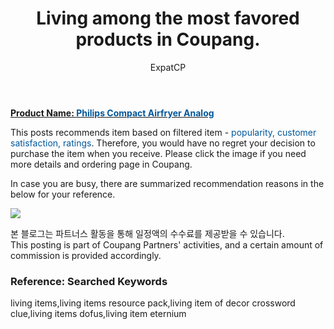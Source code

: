 ﻿---
layout: post
title:  "Living among the most favored products in Coupang."
author: ExpatCP
categories: [ Living ]
tags: [living items,living items resource pack,living item of decor crossword clue,living items dofus,living item eternium]
image: https://thumbnail6.coupangcdn.com/thumbnails/remote/492x492ex/image/retail/images/2020/10/12/19/3/49931639-644e-430e-881f-f27885ece31c.jpg 
---

<a href="https://link.coupang.com/a/lNvKa"><b>Product Name: <font color='#01579B'>Philips Compact Airfryer Analog</font></b></a>

This posts recommends item based on filtered item - <font color='#01579B'>popularity, customer satisfaction, ratings</font>.
Therefore, you would have no regret your decision to purchase the item when you receive.
Please click the image if you need more details and ordering page in Coupang. 

In case you are busy, there are summarized recommendation reasons in the below for your reference. 

<a href="https://link.coupang.com/a/lNvKa"><img src="https://thumbnail7.coupangcdn.com/thumbnails/remote/q89/image/retail/images/3980884527244063-00d66459-73ac-49e8-a279-c9f113439eb3.jpg"></a> 

본 블로그는 파트너스 활동을 통해 일정액의 수수료를 제공받을 수 있습니다.<br>
This posting is part of Coupang Partners' activities, and a certain amount of commission is provided accordingly.

### Reference: Searched Keywords  
living items,living items resource pack,living item of decor crossword clue,living items dofus,living item eternium

